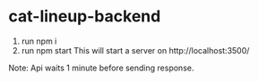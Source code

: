 # cat-lineup-backend

1. run npm i
2. run npm start
This will start a server on http://localhost:3500/

Note: Api waits 1 minute before sending response.
